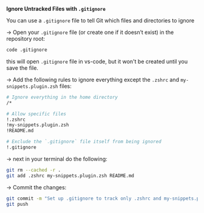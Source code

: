 **Ignore Untracked Files with `.gitignore`**

You can use a `.gitignore` file to tell Git which files and directories to ignore

→ Open your `.gitignore` file (or create one if it doesn’t exist) in the repository root:

```sh
code .gitignore
```

this will open `.gitignore` file in vs-code, but it won't be created until you save the file. 

→ Add the following rules to ignore everything except the `.zshrc` and `my-snippets.plugin.zsh` files: 

```zsh
# Ignore everything in the home directory
/*

# Allow specific files
!.zshrc
!my-snippets.plugin.zsh
!README.md

# Exclude the `.gitignore` file itself from being ignored
!.gitignore
```

→ next in your terminal do the following: 

```sh
git rm --cached -r .
git add .zshrc my-snippets.plugin.zsh README.md
```

→ Commit the changes: 

```sh
git commit -m "Set up .gitignore to track only .zshrc and my-snippets.plugin.zsh and README.md"
git push
```

